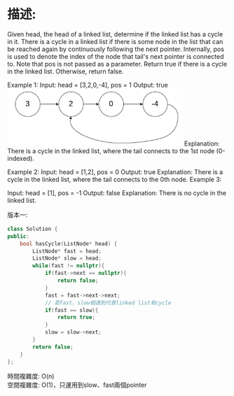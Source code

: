 # 描述:
Given head, the head of a linked list, determine if the linked list has a cycle in it.
There is a cycle in a linked list if there is some node in the list that can be reached again by continuously following the next pointer. Internally, pos is used to denote the index of the node that tail's next pointer is connected to. Note that pos is not passed as a parameter.
Return true if there is a cycle in the linked list. Otherwise, return false.

 
Example 1:
Input: head = [3,2,0,-4], pos = 1
Output: true
![alt text](image-2.png)
Explanation: There is a cycle in the linked list, where the tail connects to the 1st node (0-indexed).

Example 2:
Input: head = [1,2], pos = 0
Output: true
Explanation: There is a cycle in the linked list, where the tail connects to the 0th node.
Example 3:

Input: head = [1], pos = -1
Output: false
Explanation: There is no cycle in the linked list.

版本一:
```C++
class Solution {
public:
    bool hasCycle(ListNode* head) {
        ListNode* fast = head;
        ListNode* slow = head;
        while(fast != nullptr){
            if(fast->next == nullptr){
                return false;
            }
            fast = fast->next->next;
            // 若fast、slow相遇到代表linked list有cycle
            if(fast == slow){
                return true;  
            }
            slow = slow->next;    
        }
        return false;
    }
};
```
時間複雜度: O(n)  
空間複雜度: O(1)，只運用到slow、fast兩個pointer